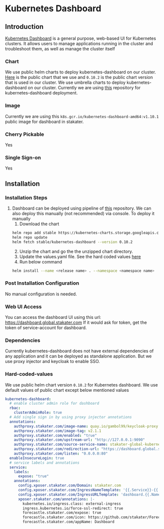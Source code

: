 # Kubernetes Dashboard

## Introduction

[Kubernetes Dashboard](https://github.com/kubernetes/dashboard) is a general purpose, web-based UI for Kubernetes clusters. It allows users to manage applications running in the cluster and troubleshoot them, as well as manage the cluster itself

### Chart

We use public helm charts to deploy kubernetes-dashboard on our cluster. [Here](https://github.com/helm/charts/tree/master/stable/kubernetes-dashboard) is the public chart that we use and `0.10.2` is the public chart version that is used in our cluster. We use umbrella charts to deploy kubernetes-dashboard on our cluster. Currently we are using [this](https://github.com/stakater/StakaterKubeHelmGlobal) repository for kubernetes-dashboard deployment.

### Image

Currently we are using this `k8s.gcr.io/kubernetes-dashboard-amd64:v1.10.1` public image for dashboard in stakater.

### Cherry Pickable

Yes

### Single Sign-on

Yes

## Installation

### Installation Steps

1. Dashboard can be deployed using pipeline of [this](https://github.com/stakater/stakaterkubehelmglobal) repository. We can also deploy this manually (not recommended) via console. To deploy it manually
    1. Download the chart
    ```bash
    helm repo add stable https://kubernetes-charts.storage.googleapis.com
    helm repo update
    helm fetch stable/kubernetes-dashboard --version 0.10.2
    ```
    2. Unzip the chart and go the the unzipped chart directory.
    3. Update the values.yaml file. See the hard coded values [here](#Hard-coded-values)
    4. Run below command
    ```bash
    helm install --name <release name> . --namespace <namespace name>
    ```

### Post Installation Configuration

No manual configuration is needed.

### Web UI Access

You can access the dashboard UI using this url: https://dashboard.global.stakater.com
If it would ask for token, get the token of service-account for dashboard.

### Dependencies

Currently kubernetes-dashboard does not have external dependencies of any application and it can be deployed as standalone application. But we use proxy injector and keycloak to enable SSO.

### Hard-coded-values

We use public helm chart version `0.10.2` for Kubernetes dashboard. We use default values of public chart except below mentioned values

```yaml
kubernetes-dashboard:
  # enable cluster admin role for dashboard
  rbac:
    clusterAdminRole: true
  # Add single sign in by using proxy injector annotations
  annotations:
    authproxy.stakater.com/image-name: quay.io/gambol99/keycloak-proxy
    authproxy.stakater.com/image-tag: v2.1.1
    authproxy.stakater.com/enabled: "true"
    authproxy.stakater.com/upstream-url: "http://127.0.0.1:9090"
    authproxy.stakater.com/source-service-name: stakater-global-kubernetes-dashboard
    authproxy.stakater.com/redirection-url: "https://dashboard.global.stakater.com"
    authproxy.stakater.com/listen: "0.0.0.0:80"
  enableInsecureLogin: true
  # service labels and annotations
  service:
    labels:
      expose: "true"
    annotations:
      config.xposer.stakater.com/Domain: stakater.com
      config.xposer.stakater.com/IngressNameTemplate: '{{.Service}}-{{.Namespace}}'
      config.xposer.stakater.com/IngressURLTemplate: 'dashboard.{{.Namespace}}.{{.Domain}}'
      xposer.stakater.com/annotations: |-
        kubernetes.io/ingress.class: external-ingress
        ingress.kubernetes.io/force-ssl-redirect: true
        forecastle.stakater.com/expose: true
        forecastle.stakater.com/icon: https://github.com/stakater/ForecastleIcons/raw/master/kubernetes.png
        forecastle.stakater.com/appName: Dashboard
```